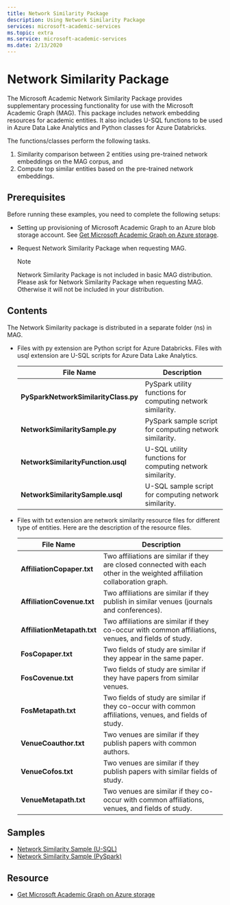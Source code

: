 ```yaml
---
title: Network Similarity Package
description: Using Network Similarity Package
services: microsoft-academic-services
ms.topic: extra
ms.service: microsoft-academic-services
ms.date: 2/13/2020
---
```

# Network Similarity Package

The Microsoft Academic Network Similarity Package provides supplementary processing functionality for use with the Microsoft Academic Graph (MAG). This package includes network embedding resources for academic entities. It also includes U-SQL functions to be used in Azure Data Lake Analytics and Python classes for Azure Databricks.

The functions/classes perform the following tasks.

1. Similarity comparison between 2 entities using pre-trained network embeddings on the MAG corpus, and
2. Compute top similar entities based on the pre-trained network embeddings.

## Prerequisites

Before running these examples, you need to complete the following setups:

* Setting up provisioning of Microsoft Academic Graph to an Azure blob storage account. See [Get Microsoft Academic Graph on Azure storage](get-started-setup-provisioning.md).

* Request Network Similarity Package when requesting MAG.

  > [!NOTE]
  > Network Similarity Package is not included in basic MAG distribution. Please ask for Network Similarity Package when requesting MAG. Otherwise it will not be included in your distribution.

## Contents

The Network Similarity package is distributed in a separate folder (ns) in MAG.

* Files with py extension are Python script for Azure Databricks. Files with usql extension are U-SQL scripts for Azure Data Lake Analytics.

  |File Name|Description|
  |---------|---------|
  |**PySparkNetworkSimilarityClass.py**|PySpark utility functions for computing network similarity.|
  |**NetworkSimilaritySample.py**|PySpark sample script for computing network similarity.|
  |**NetworkSimilarityFunction.usql**|U-SQL utility functions for computing network similarity.|
  |**NetworkSimilaritySample.usql**|U-SQL sample script for computing network similarity.|

* Files with txt extension are network similarity resource files for different type of entities. Here are the description of the resource files.
 
  |File Name|Description|
  |---------|---------|
  |**AffiliationCopaper.txt**|Two affiliations are similar if they are closed connected with each other in the weighted affiliation collaboration graph.|
  |**AffiliationCovenue.txt**|Two affiliations are similar if they publish in similar venues (journals and conferences).|
  |**AffiliationMetapath.txt**|Two affiliations are similar if they co-occur with common affiliations, venues, and fields of study.|
  |**FosCopaper.txt**|Two fields of study are similar if they appear in the same paper.|
  |**FosCovenue.txt**|Two fields of study are similar if they have papers from similar venues.|
  |**FosMetapath.txt**|Two fields of study are similar if they co-occur with common affiliations, venues, and fields of study.|
  |**VenueCoauthor.txt**|Two venues are similar if they publish papers with common authors.|
  |**VenueCofos.txt**|Two venues are similar if they publish papers with similar fields of study.|
  |**VenueMetapath.txt**|Two venues are similar if they co-occur with common affiliations, venues, and fields of study.|

## Samples

* [Network Similarity Sample (U-SQL)](network-similarity-analytics.md)
* [Network Similarity Sample (PySpark)](network-similarity-databricks.md)

## Resource

* [Get Microsoft Academic Graph on Azure storage](get-started-setup-provisioning.md)
